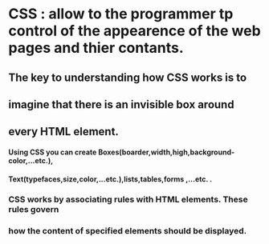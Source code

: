 # CSS : allow to the programmer tp control of the appearence of the web pages and thier contants.

## The key to understanding how CSS works is to
## imagine that there is an invisible box around
## every HTML element.

 #### Using CSS you can create Boxes(boarder,width,high,background-color,...etc.),
 #### Text(typefaces,size,color,...etc.),lists,tables,forms ,...etc. .
 

 ### CSS works by associating rules with HTML elements. These rules govern
 ### how the content of specified elements should be displayed.

 